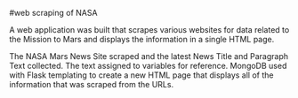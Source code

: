 #web scraping of NASA 

A web application was built that scrapes various websites for data related to the Mission to Mars and displays the information in a single HTML page. 

The NASA Mars News Site scraped and the latest News Title and Paragraph Text collected. The text assigned to variables for reference. MongoDB used with Flask templating to create a new HTML page that displays all of the information that was scraped from the URLs. 
